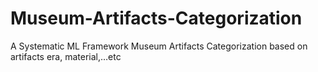 # Museum-Artifacts-Categorization
 A Systematic ML Framework Museum Artifacts Categorization based on artifacts  era, material,…etc
